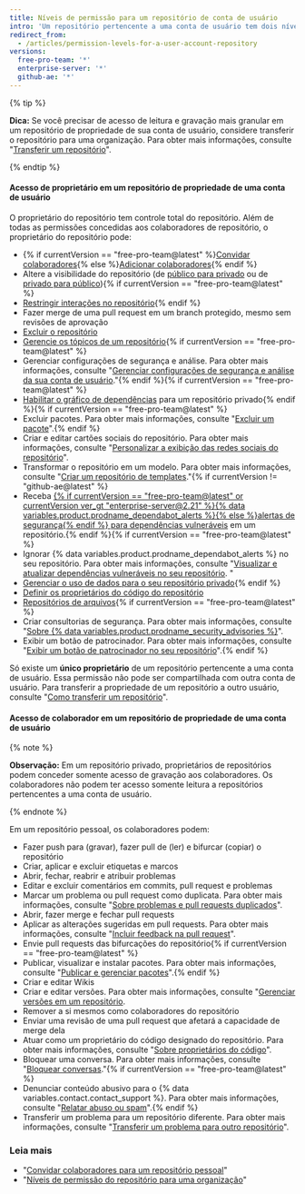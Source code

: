 ```yaml
---
title: Níveis de permissão para um repositório de conta de usuário
intro: 'Um repositório pertencente a uma conta de usuário tem dois níveis de permissão: *proprietário do repositório* e *colaboradores*.'
redirect_from:
  - /articles/permission-levels-for-a-user-account-repository
versions:
  free-pro-team: '*'
  enterprise-server: '*'
  github-ae: '*'
---
```


{% tip %}

**Dica:** Se você precisar de acesso de leitura e gravação mais granular em um repositório de propriedade de sua conta de usuário, considere transferir o repositório para uma organização. Para obter mais informações, consulte "[Transferir um repositório](/articles/transferring-a-repository)".

{% endtip %}

#### Acesso de proprietário em um repositório de propriedade de uma conta de usuário

O proprietário do repositório tem controle total do repositório. Além de todas as permissões concedidas aos colaboradores de repositório, o proprietário do repositório pode:

- {% if currentVersion == "free-pro-team@latest" %}[Convidar colaboradores](/articles/inviting-collaborators-to-a-personal-repository){% else %}[Adicionar colaboradores](/articles/inviting-collaborators-to-a-personal-repository){% endif %}
- Altere a visibilidade do repositório (de [público para privado](/articles/making-a-public-repository-private) ou de [privado para público](/articles/making-a-private-repository-public)){% if currentVersion == "free-pro-team@latest" %}
- [Restringir interações no repositório](/articles/limiting-interactions-with-your-repository){% endif %}
- Fazer merge de uma pull request em um branch protegido, mesmo sem revisões de aprovação
- [Excluir o repositório](/articles/deleting-a-repository)
- [Gerencie os tópicos de um repositório](/articles/classifying-your-repository-with-topics){% if currentVersion == "free-pro-team@latest" %}
- Gerenciar configurações de segurança e análise. Para obter mais informações, consulte "[Gerenciar configurações de segurança e análise da sua conta de usuário](/github/setting-up-and-managing-your-github-user-account/managing-security-and-analysis-settings-for-your-user-account)."{% endif %}{% if currentVersion == "free-pro-team@latest" %}
- [Habilitar o gráfico de dependências](/github/visualizing-repository-data-with-graphs/exploring-the-dependencies-and-dependents-of-a-repository) para um repositório privado{% endif %}{% if currentVersion == "free-pro-team@latest" %}
- Excluir pacotes. Para obter mais informações, consulte "[Excluir um pacote](/github/managing-packages-with-github-packages/deleting-a-package)".{% endif %}
- Criar e editar cartões sociais do repositório. Para obter mais informações, consulte "[Personalizar a exibição das redes sociais do repositório](/articles/customizing-your-repositorys-social-media-preview)".
- Transformar o repositório em um modelo. Para obter mais informações, consulte "[Criar um repositório de templates](/articles/creating-a-template-repository)."{% if currentVersion != "github-ae@latest" %}
- Receba [{% if currentVersion == "free-pro-team@latest" or currentVersion ver_gt "enterprise-server@2.21" %}{% data variables.product.prodname_dependabot_alerts %}{% else %}alertas de segurança{% endif %} para dependências vulneráveis](/github/managing-security-vulnerabilities/about-alerts-for-vulnerable-dependencies) em um repositório.{% endif %}{% if currentVersion == "free-pro-team@latest" %}
- Ignorar {% data variables.product.prodname_dependabot_alerts %} no seu repositório. Para obter mais informações, consulte "[Visualizar e atualizar dependências vulneráveis no seu repositório](/github/managing-security-vulnerabilities/viewing-and-updating-vulnerable-dependencies-in-your-repository). "
- [Gerenciar o uso de dados para o seu repositório privado](/github/understanding-how-github-uses-and-protects-your-data/managing-data-use-settings-for-your-private-repository){% endif %}
- [Definir os proprietários do código do repositório](/articles/about-code-owners)
- [Repositórios de arquivos](/articles/about-archiving-repositories){% if currentVersion == "free-pro-team@latest" %}
- Criar consultorias de segurança. Para obter mais informações, consulte "[Sobre {% data variables.product.prodname_security_advisories %}](/github/managing-security-vulnerabilities/about-github-security-advisories)".
- Exibir um botão de patrocinador. Para obter mais informações, consulte "[Exibir um botão de patrocinador no seu repositório](/articles/displaying-a-sponsor-button-in-your-repository)".{% endif %}

Só existe um **único proprietário** de um repositório pertencente a uma conta de usuário. Essa permissão não pode ser compartilhada com outra conta de usuário. Para transferir a propriedade de um repositório a outro usuário, consulte "[Como transferir um repositório](/articles/how-to-transfer-a-repository)".

#### Acesso de colaborador em um repositório de propriedade de uma conta de usuário

{% note %}

**Observação:** Em um repositório privado, proprietários de repositórios podem conceder somente acesso de gravação aos colaboradores. Os colaboradores não podem ter acesso somente leitura a repositórios pertencentes a uma conta de usuário.

{% endnote %}

Em um repositório pessoal, os colaboradores podem:

- Fazer push para (gravar), fazer pull de (ler) e bifurcar (copiar) o repositório
- Criar, aplicar e excluir etiquetas e marcos
- Abrir, fechar, reabrir e atribuir problemas
- Editar e excluir comentários em commits, pull request e problemas
- Marcar um problema ou pull request como duplicata. Para obter mais informações, consulte "[Sobre problemas e pull requests duplicados](/articles/about-duplicate-issues-and-pull-requests)".
- Abrir, fazer merge e fechar pull requests
- Aplicar as alterações sugeridas em pull requests. Para obter mais informações, consulte "[Incluir feedback na pull request](/articles/incorporating-feedback-in-your-pull-request)".
- Envie pull requests das bifurcações do repositório{% if currentVersion == "free-pro-team@latest" %}
- Publicar, visualizar e instalar pacotes. Para obter mais informações, consulte "[Publicar e gerenciar pacotes](/github/managing-packages-with-github-packages/publishing-and-managing-packages)".{% endif %}
- Criar e editar Wikis
- Criar e editar versões. Para obter mais informações, consulte "[Gerenciar versões em um repositório](/github/administering-a-repository/managing-releases-in-a-repository).
- Remover a si mesmos como colaboradores do repositório
- Enviar uma revisão de uma pull request que afetará a capacidade de merge dela
- Atuar como um proprietário do código designado do repositório. Para obter mais informações, consulte "[Sobre proprietários do código](/articles/about-code-owners)".
- Bloquear uma conversa. Para obter mais informações, consulte "[Bloquear conversas](/articles/locking-conversations)."{% if currentVersion == "free-pro-team@latest" %}
- Denunciar conteúdo abusivo para o {% data variables.contact.contact_support %}. Para obter mais informações, consulte "[Relatar abuso ou spam](/articles/reporting-abuse-or-spam)".{% endif %}
- Transferir um problema para um repositório diferente. Para obter mais informações, consulte "[Transferir um problema para outro repositório](/articles/transferring-an-issue-to-another-repository)".

### Leia mais

- "[Convidar colaboradores para um repositório pessoal](/articles/inviting-collaborators-to-a-personal-repository)"
- "[Níveis de permissão do repositório para uma organização](/articles/repository-permission-levels-for-an-organization)"
